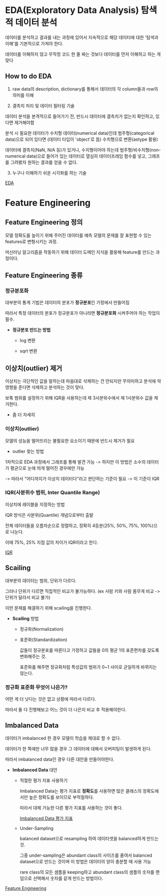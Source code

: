 # EDA(Exploratory Data Analysis) 탐색적 데이터 분석

데이터를 분석하고 결과를 내는 과정에 있어서 지속적으로 해당 데이터에 대한 '탐색과 이해'를 기본적으로 가져야 한다. 

데이터를 이해하지 않고 무작정 코드 한 줄 짜는 것보다 데이터를 먼저 이해하고 하는 게 맞다

## How to do EDA

1. raw data의 description, dictionary를 통해서 데이터의 각 column들과 row의 의미를 이해

2. 결측치 처리 및 데이터 필터링 기술

데이터 분석을 본격적으로 들어가기 전, 반드시 데이터에 결측치가 없는지 확인하고, 있다면 제거해야함

분석 시 필요한 데이터가 수치형 데이터(numerical data)인데 범주형(categorical data)으로 되어 있다면 (데이터 타입이 'object'로 뜸) 수치형으로 변환(astype 활용)

데이터에 결측치(NaN, N/A 등)가 있거나, 수치형이어야 하는데 범주형/비수치형(non-numerical data)으로 들어가 있는 데이터로 열심히 데이터프레임 함수를 넣고, 그래프를 그려봤자 원하는 결과를 얻을 수 없다. 

3. 누구나 이해하기 쉬운 시각화를 하는 기술


[EDA](https://jalynne-kim.medium.com/%EB%8D%B0%EC%9D%B4%ED%84%B0%EB%B6%84%EC%84%9D-%EA%B8%B0%EC%B4%88-eda%EC%9D%98-%EA%B0%9C%EB%85%90%EA%B3%BC-%EB%8D%B0%EC%9D%B4%ED%84%B0%EB%B6%84%EC%84%9D-%EC%9E%98-%ED%95%98%EB%8A%94-%EB%B2%95-a3cac2cc5ebc)



# Feature Engineering

## Feature Engineering 정의

모델 정확도를 높이기 위해 주어진 데이터를 예측 모델의 문제를 잘 표현할 수 있는 features로 변형시키는 과정.

머신러닝 알고리즘을 작동하기 위해 데이터 도메인 지식을 활용해 feature를 만드는 과정이다. 


## Feature Engineering 종류

### 정규분포화

대부분의 통계 기법은 데이터의 분포가 **정규분포**인 가정에서 만들어짐

따라서 특정 데이터의 분포가 정규분포가 아니라면 **정규분포화** 시켜주어야 하는 작업이 필수.

- **정규분포 만드는 방법**

  - log 변환
 
  - sqrt 변환
 
## 이상치(outlier) 제거

이상치는 극단적인 값을 말하는데 마음대로 삭제하는 건 안되지만 무의미하고 분석에 악영향을 준다면 삭제하고 분석하는 것이 맞다. 

보톡 범위를 설정하기 위해 IQR을 사용하는데 제 3사분위수에서 제 1사분위수 값을 제거한다. 


+ 좀 더 자세히

### 이상치(outlier)

모델의 성능을 떨어뜨리는 불필요한 요소이기 때문에 반드시 제거가 필요

- outlier 찾는 방법

1차적으로 EDA 과정에서 그래프를 통해 발견 가능 -> 하지만 이 방법은 소수의 데이터가 평균으로 눈에 띄게 떨어진 경우에만 가능 

-> 따라서 "어디까지가 이상치 데이터다"라고 판단하는 기준이 필요 -> 이 기준이 IQR


### IQR(사분위수 범위, Inter Quantile Range) 

이상치에 레이블을 지정하는 방법

IQR 방식은 사분위(Quantile) 개념으로부터 출발

전체 데이터들을 오름차순으로 정렬하고, 정확히 4등분(25%, 50%, 75%, 100%)으로 나눈다. 

이때 75%, 25% 지점 값의 차이가 IQR이라고 한다. 

[IQR](https://hwi-doc.tistory.com/entry/IQR-%EB%B0%A9%EC%8B%9D%EC%9D%84-%EC%9D%B4%EC%9A%A9%ED%95%9C-%EC%9D%B4%EC%83%81%EC%B9%98-%EB%8D%B0%EC%9D%B4%ED%84%B0Outlier-%EC%A0%9C%EA%B1%B0)


## Scailing

대부분의 데이터는 범위, 단위가 다르다. 

그러나 단위가 다르면 직접적인 비교가 불가능하다. (ex 사람 키와 사람 몸무게 비교 -> 단위가 달라서 비교 불가)

이런 문제를 해결하기 위해 scailing을 진행한다. 

- **Scailing** 방법

  - 정규화(Normalization)
 
    
 
  - 표준화(Standardization)
 
    값들이 정규분포를 따른다고 가정하고 값들을 0의 평균 1의 표준편차를 갖도록 변화해주는 것.

    표준화를 해주면 정규화처럼 특성값의 범위가 0~1 사이로 균일하게 바뀌지는 않는다. 


### 정규화 표준화 무엇이 나은가?

어떤 게 더 낫다는 것은 없고 상황에 따라서 다르다. 

따라서 둘 다 진행해보고 어느 것이 더 나은지 비교 후 적용해야한다. 


## Imbalanced Data

데이터가 imbalanced 한 경우 모델이 학습을 제대로 할 수 없다. 

데이터가 한 쪽에만 너무 많을 경우 그 데이터에 대해서 오버피팅이 발생하게 된다. 

따라서 imbalanced data인 경우 다른 대안을 만들어야한다. 


- **Imbalanced Data** 대안

  - 적절한 평가 지표 사용하기
 
    Imbalanced Data는 평가 지표로 **정확도**를 사용하면 많은 클래스의 정확도에서만 높은 정확도를 보이므로 부적절하다.

    따라서 대체 가능한 다른 평가 지표를 사용하는 것이 좋다.

    [Imbalanced Data 평가 지표](https://velog.io/@baeyuna97/ML-%EB%AA%A8%EB%8D%B8-%EC%84%B1%EB%8A%A5-%ED%8F%89%EA%B0%80-%EC%A7%80%ED%91%9C)

  - Under-Sampling
 
    balanced dataset으로 resampling 하여 데이터셋을 balanced하게 만드는 것.

    그중 under-sampling은 abundant class의 사이즈를 줄여서 balanced dataset으로 만드는 것이며 이 방법은 데이터의 양이 충분할 때 사용 가능

    rare class의 모든 샘플을 keeping하고 abundant class의 샘플의 숫자를 랜덤으로 선택해서 숫자를 같게 만드는 방법이다. 
    

 
[Feature Engineering](https://velog.io/@baeyuna97/Feature-engineering%EC%9D%B4%EB%9E%80)
